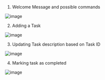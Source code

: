 1. Welcome Message and possible commands
 
![image](https://github.com/user-attachments/assets/b8077285-5076-4eb9-a6d4-1883796352c8)

2. Adding a Task
 
![image](https://github.com/user-attachments/assets/8f15b500-7751-4258-94af-14208e849107)

3. Updating Task description based on Task ID

![image](https://github.com/user-attachments/assets/980c2b96-7a5c-4089-9878-650c5096dcfd)

4. Marking task as completed

![image](https://github.com/user-attachments/assets/998a4443-473a-4070-a227-8bece129525c)


